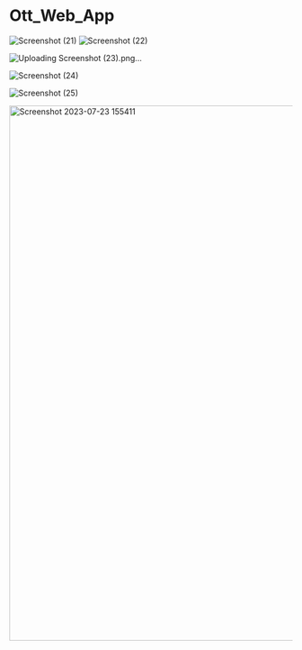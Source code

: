 # Ott_Web_App

![Screenshot (21)](https://github.com/Tyagi098/Ott_Web_App/assets/91774721/8b11e299-670e-4b94-b48d-58e4857b1484)
![Screenshot (22)](https://github.com/Tyagi098/Ott_Web_App/assets/91774721/ceba3f26-fcb9-4a6a-b550-db5c69218f76)

![Uploading Screenshot (23).png…]()

![Screenshot (24)](https://github.com/Tyagi098/Ott_Web_App/assets/91774721/d1748de0-d42f-49c7-9e05-8a61cc54066a)


![Screenshot (25)](https://github.com/Tyagi098/Ott_Web_App/assets/91774721/6c253b28-27d9-4184-9256-2ebeb9b8736e)


<img width="951" alt="Screenshot 2023-07-23 155411" src="https://github.com/Tyagi098/Ott_Web_App/assets/91774721/530e0971-7e72-432d-a4cd-fdc4247cd04d">
